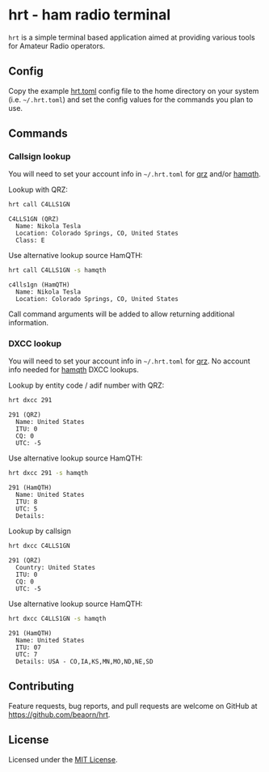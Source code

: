 # hrt - ham radio terminal

`hrt` is a simple terminal based application aimed at providing various tools for Amateur Radio operators.

## Config

Copy the example [hrt.toml](hrt.toml) config file to the home directory on your system (i.e. `~/.hrt.toml`) and set the config values for the commands you plan to use.

## Commands

### Callsign lookup

You will need to set your account info in `~/.hrt.toml` for [qrz](https://www.qrz.com) and/or [hamqth](https://www.hamqth.com).

Lookup with QRZ:

```bash
hrt call C4LLS1GN
```

```
C4LLS1GN (QRZ)
  Name: Nikola Tesla
  Location: Colorado Springs, CO, United States
  Class: E
```

Use alternative lookup source HamQTH:

```bash
hrt call C4LLS1GN -s hamqth
```

```
c4lls1gn (HamQTH)
  Name: Nikola Tesla
  Location: Colorado Springs, CO, United States
```

Call command arguments will be added to allow returning additional information.

### DXCC lookup

You will need to set your account info in `~/.hrt.toml` for [qrz](https://www.qrz.com). No account info needed for [hamqth](https://www.hamqth.com) DXCC lookups.

Lookup by entity code / adif number with QRZ:
```bash
hrt dxcc 291
```

```
291 (QRZ)
  Name: United States
  ITU: 0
  CQ: 0
  UTC: -5
```

Use alternative lookup source HamQTH:

```bash
hrt dxcc 291 -s hamqth
```

```
291 (HamQTH)
  Name: United States
  ITU: 8
  UTC: 5
  Details:
```

Lookup by callsign
```bash
hrt dxcc C4LLS1GN
```

```
291 (QRZ)
  Country: United States
  ITU: 0
  CQ: 0
  UTC: -5
```

Use alternative lookup source HamQTH:

```bash
hrt dxcc C4LLS1GN -s hamqth
```

```
291 (HamQTH)
  Name: United States
  ITU: 07
  UTC: 7
  Details: USA - CO,IA,KS,MN,MO,ND,NE,SD
```

## Contributing

Feature requests, bug reports, and pull requests are welcome on GitHub at https://github.com/beaorn/hrt.

## License

Licensed under the [MIT License](LICENSE.md).